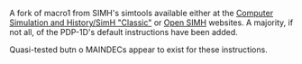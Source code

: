 A fork of macro1 from SIMH's simtools available either at the [Computer Simulation and History/SimH "Classic"](https://simh.trailing-edge.com) or [Open SIMH](https://opensimh.org) websites.  A majority, if not all, of the PDP-1D's default instructions have been added.

Quasi-tested butn o MAINDECs appear to exist for these instructions.
